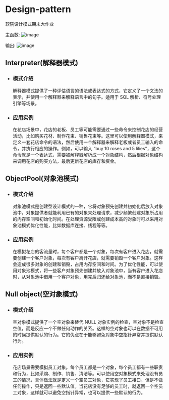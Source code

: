 # Design-pattern
软院设计模式期末大作业



主函数:
![image](https://github.com/Ghosty2003/Design-pattern/assets/132647980/b4125b0e-1a60-4f5d-a30e-d3e3c3105df3)



输出:
![image](https://github.com/Ghosty2003/Design-pattern/assets/132647980/f329215b-ff4d-44c9-b188-b3098209dde3)


## Interpreter(解释器模式)

* ### 模式介绍
  
  解释器模式提供了一种评估语言的语法或表达式的方式，它定义了一个文法的表示，并使用一个解释器来解释语言中的句子。适用于 SQL 解析、符号处理引擎等场景。

* ### 应用实例
  
  在花店场景中，花店的老板、员工等可能需要通过一些命令来控制花店的经营活动，比如购买花材、制作花束、销售花束等。这里可以使用解释器模式，来定义一套花店命令的语法，然后使用一个解释器来解释老板或者员工输入的命令，并执行相应的操作。例如，可以输入 “buy 10 roses and 5 lilies”，这个命令就是一个表达式，需要被解释器解析成一个对象结构，然后根据对象结构来调用花店的购买方法，最后更新花店的库存和资金。

## ObjectPool(对象池模式)

* ### 模式介绍
  
  对象池模式是创建型设计模式的一种，它将对象预先创建并初始化后放入对象池中，对象提供者就能利用已有的对象来处理请求，减少频繁创建对象所占用的内存空间和初始化时间。在处理资源受限或创建成本高的对象时可以采用对象池模式优化性能，比如数据库连接、线程等等。

* ### 应用实例
  
  在模拟花店的客流量时，每个客户都是一个对象，每次有客户进入花店，就需要创建一个客户对象，每次有客户离开花店，就需要销毁一个客户对象。这样会造成很多对象的创建和销毁，占用内存空间和时间。为了优化性能，可以使用对象池模式，将一些客户对象预先创建并放入对象池中，当有客户进入花店时，从对象池中借用一个客户对象，用完后归还给对象池，而不是直接销毁。

## Null object(空对象模式)

* ### 模式介绍
  
  空对象模式提供了一个空对象来替代 NULL 对象实例的检查，空对象不是检查空值，而是反应一个不做任何动作的关系。这样的空对象也可以在数据不可用的时候提供默认的行为。它的优点在于能够避免对象中空指针异常并提供默认行为。

* ### 应用实例
  
  花店场景需要模拟员工对象。每个员工都是一个对象，每个员工都有一些职责和行为，比如采购、制作、销售、清洁等。可以使用空对象模式来处理没有员工的情况，具体做法就是定义一个空员工对象，它实现了员工接口，但是不做任何操作，只是返回一些默认值。当花店没有足够的员工时，就返回一个空员工对象，这样就可以避免空指针异常，也可以提供一些默认的行为。

